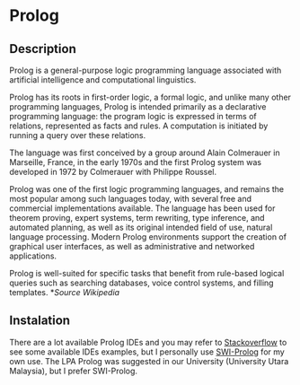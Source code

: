 # Prolog

## Description

Prolog is a general-purpose logic programming language associated with artificial intelligence and computational linguistics.

Prolog has its roots in first-order logic, a formal logic, and unlike many other programming languages, Prolog is intended primarily as a declarative programming language: the program logic is expressed in terms of relations, represented as facts and rules. A computation is initiated by running a query over these relations. 

The language was first conceived by a group around Alain Colmerauer in Marseille, France, in the early 1970s and the first Prolog system was developed in 1972 by Colmerauer with Philippe Roussel. 

Prolog was one of the first logic programming languages, and remains the most popular among such languages today, with several free and commercial implementations available. The language has been used for theorem proving, expert systems, term rewriting, type inference, and automated planning, as well as its original intended field of use, natural language processing. Modern Prolog environments support the creation of graphical user interfaces, as well as administrative and networked applications.

Prolog is well-suited for specific tasks that benefit from rule-based logical queries such as searching databases, voice control systems, and filling templates. **Source* *Wikipedia*

## Instalation 
There are a lot available Prolog IDEs and you may refer to [Stackoverflow](https://stackoverflow.com/questions/5277263/good-ide-to-get-started-with-prolog) to see some available IDEs examples, but I personally use [SWI-Prolog](http://www.swi-prolog.org/) for my own use. The LPA Prolog was suggested 
in our University (University Utara Malaysia), but I prefer SWI-Prolog. 
